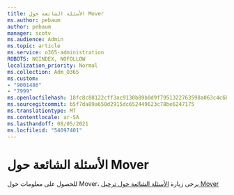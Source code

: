 ```yaml
---
title: الأسئلة الشائعة حول Mover
ms.author: pebaum
author: pebaum
manager: scotv
ms.audience: Admin
ms.topic: article
ms.service: o365-administration
ROBOTS: NOINDEX, NOFOLLOW
localization_priority: Normal
ms.collection: Adm_O365
ms.custom:
- "9001486"
- "7999"
ms.openlocfilehash: 18fc8c88122cff3ac9130b89b0d9f7951322763598a063c4c6b2ff737289599e
ms.sourcegitcommit: b5f7da89a650d2915dc652449623c78be6247175
ms.translationtype: MT
ms.contentlocale: ar-SA
ms.lasthandoff: 08/05/2021
ms.locfileid: "54097401"
---
```

# <a name="mover-faq"></a>الأسئلة الشائعة حول Mover

للحصول على معلومات حول Mover، يرجى زيارة [الأسئلة الشائعة حول ترحيل Mover](https://docs.microsoft.com/sharepointmigration/mover-migration-faq)
